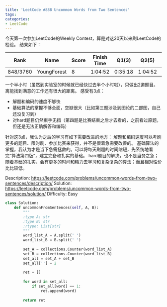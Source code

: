 ```yaml
---
title: 'LeetCode #888 Uncommon Words from Two Sentences'
tags:
categories:
- LeetCode
---
```


今天第一次参加LeetCode的Weekly Contest，算是对这20天以来刷LeetCode的检验。
结果如下：

| Rank | Name | Score | Finish Time | Q1(3) | Q2(5) | Q3(5) | Q4(5) |
|-----|-----|-----|-----|----|----|---|---|
| 848/3760 | YoungForest | 8 | 1:04:52 | 0:35:18 | 1:04:52 | | |

一个半小时（虽然到实验室的时候就已经快过去半个小时啦），只做出2道题目。离能找到满意的工作还有很大的距离。
感受有3点：
- 解题和编码的速度不够快
- 基础算法的掌握不够全面，空缺很大（比如第三题涉及到图论的二部图，自己还没复习到）
- 对hard题目仍然束手无措（第四题是比赛结束之后才去看的，之前看过原题，但还是无法正确解答和编码）

针对这3点，我认为之后的学习有如下需要改进的地方：
解题和编码速度可以考刷更多的题目、限时刷、参加比赛来获得，并不是很着急需要改善的。
基础算法的掌握，我认为才是当下急需拯救的。可以将每天刷题的时间缩短，先系统地看完“算法第四版”，建立完备和扎实的基础。
hard题目的解决，也不是当务之急；随着基础的扎实，会有更多的时间和精力去学习和复杂复杂的算法；而且相对性价比比较低。

Description: https://leetcode.com/problems/uncommon-words-from-two-sentences/description/
Solution: https://leetcode.com/problems/uncommon-words-from-two-sentences/solution/
Difficulty: Easy

```python
class Solution:
    def uncommonFromSentences(self, A, B):
        """
        :type A: str
        :type B: str
        :rtype: List[str]
        """
        word_list_A = A.split(' ')
        word_list_B = B.split(' ')
        
        set_A = collections.Counter(word_list_A)
        set_B = collections.Counter(word_list_B)
        set_all = set_A + set_B
        set_all[''] = 2
        
        ret = []
        
        for word in set_all:
            if set_all[word] == 1:
                ret.append(word)
                
        return ret
```